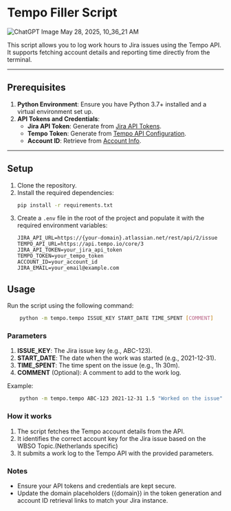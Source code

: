 # Tempo Filler Script

![ChatGPT Image May 28, 2025, 10_36_21 AM](https://github.com/user-attachments/assets/07ab4b47-cfb8-4237-8055-783a5326f710)


This script allows you to log work hours to Jira issues using the Tempo API. It supports fetching account details and reporting time directly from the terminal.

---

## Prerequisites

1. **Python Environment**: Ensure you have Python 3.7+ installed and a virtual environment set up.
2. **API Tokens and Credentials**:
   - **Jira API Token**: Generate from [Jira API Tokens](https://id.atlassian.com/manage-profile/security/api-tokens).
   - **Tempo Token**: Generate from [Tempo API Configuration](https://{domain}.atlassian.net/plugins/servlet/ac/io.tempo.jira/tempo-app#!/configuration/api-integration).
   - **Account ID**: Retrieve from [Account Info](https://{domain}.atlassian.net/rest/api/3/myself).

---

## Setup

1. Clone the repository.
2. Install the required dependencies:
   ```bash
   pip install -r requirements.txt
   ```
3. Create a `.env` file in the root of the project and populate it with the required environment variables:
   ```env
   JIRA_API_URL=https://{your-domain}.atlassian.net/rest/api/2/issue
   TEMPO_API_URL=https://api.tempo.io/core/3
   JIRA_API_TOKEN=your_jira_api_token
   TEMPO_TOKEN=your_tempo_token
   ACCOUNT_ID=your_account_id
   JIRA_EMAIL=your_email@example.com
   ```

## Usage

Run the script using the following command:

```bash
    python -m tempo.tempo ISSUE_KEY START_DATE TIME_SPENT [COMMENT]
```

### Parameters

1. **ISSUE_KEY**: The Jira issue key (e.g., ABC-123).
2. **START_DATE**: The date when the work was started (e.g., 2021-12-31).
3. **TIME_SPENT**: The time spent on the issue (e.g., 1h 30m).
4. **COMMENT** (Optional): A comment to add to the work log.

Example:

```bash
    python -m tempo.tempo ABC-123 2021-12-31 1.5 "Worked on the issue"
```

### How it works

1. The script fetches the Tempo account details from the API.
2. It identifies the correct account key for the Jira issue based on the WBSO Topic.(Netherlands specific)
3. It submits a work log to the Tempo API with the provided parameters.

### Notes

- Ensure your API tokens and credentials are kept secure.
- Update the domain placeholders ({domain}) in the token generation and account ID retrieval links to match your Jira instance.
